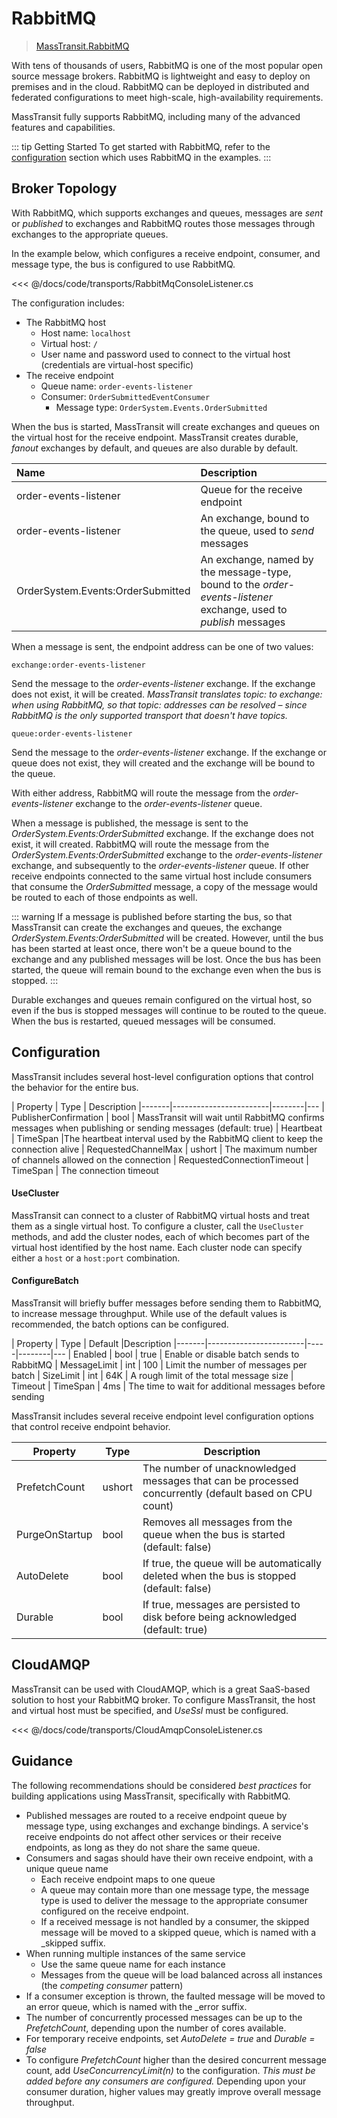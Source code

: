 # RabbitMQ

> [MassTransit.RabbitMQ](https://nuget.org/packages/MassTransit.RabbitMQ/)

With tens of thousands of users, RabbitMQ is one of the most popular open source message brokers. RabbitMQ is lightweight and easy to deploy on premises and in the cloud. RabbitMQ can be deployed in distributed and federated configurations to meet high-scale, high-availability requirements.

MassTransit fully supports RabbitMQ, including many of the advanced features and capabilities. 

::: tip Getting Started
To get started with RabbitMQ, refer to the [configuration](/usage/configuration) section which uses RabbitMQ in the examples.
:::

## Broker Topology

With RabbitMQ, which supports exchanges and queues, messages are _sent_ or _published_ to exchanges and RabbitMQ routes those messages through exchanges to the appropriate queues.

In the example below, which configures a receive endpoint, consumer, and message type, the bus is configured to use RabbitMQ.

<<< @/docs/code/transports/RabbitMqConsoleListener.cs

The configuration includes:

* The RabbitMQ host
  - Host name: `localhost`
  - Virtual host: `/`
  - User name and password used to connect to the virtual host (credentials are virtual-host specific)
* The receive endpoint
  - Queue name: `order-events-listener`
  - Consumer: `OrderSubmittedEventConsumer`
    - Message type: `OrderSystem.Events.OrderSubmitted`

When the bus is started, MassTransit will create exchanges and queues on the virtual host for the receive endpoint. MassTransit creates durable, _fanout_ exchanges by default, and queues are also durable by default.

| Name | Description |
|:---|:---|
| order-events-listener | Queue for the receive endpoint
| order-events-listener | An exchange, bound to the queue, used to _send_ messages
| OrderSystem.Events:OrderSubmitted | An exchange, named by the message-type, bound to the _order-events-listener_ exchange, used to _publish_ messages

When a message is sent, the endpoint address can be one of two values:

`exchange:order-events-listener`

Send the message to the _order-events-listener_ exchange. If the exchange does not exist, it will be created. _MassTransit translates topic: to exchange: when using RabbitMQ, so that topic: addresses can be resolved – since RabbitMQ is the only supported transport that doesn't have topics._

`queue:order-events-listener`

Send the message to the _order-events-listener_ exchange. If the exchange or queue does not exist, they will created and the exchange will be bound to the queue.

With either address, RabbitMQ will route the message from the _order-events-listener_ exchange to the _order-events-listener_ queue.

When a message is published, the message is sent to the _OrderSystem.Events:OrderSubmitted_ exchange. If the exchange does not exist, it will created. RabbitMQ will route the message from the _OrderSystem.Events:OrderSubmitted_ exchange to the _order-events-listener_ exchange, and subsequently to the _order-events-listener_ queue. If other receive endpoints connected to the same virtual host include consumers that consume the _OrderSubmitted_ message, a copy of the message would be routed to each of those endpoints as well.

::: warning
If a message is published before starting the bus, so that MassTransit can create the exchanges and queues, the exchange _OrderSystem.Events:OrderSubmitted_ will be created. However, until the bus has been started at least once, there won't be a queue bound to the exchange and any published messages will be lost. Once the bus has been started, the queue will remain bound to the exchange even when the bus is stopped.
:::

Durable exchanges and queues remain configured on the virtual host, so even if the bus is stopped messages will continue to be routed to the queue. When the bus is restarted, queued messages will be consumed.

## Configuration

MassTransit includes several host-level configuration options that control the behavior for the entire bus.

|  Property                      | Type   | Description 
|-------|------------------------|--------|---
| PublisherConfirmation        | bool | MassTransit will wait until RabbitMQ confirms messages when publishing or sending messages (default: true)
| Heartbeat                    | TimeSpan |The heartbeat interval used by the RabbitMQ client to keep the connection alive
| RequestedChannelMax          | ushort | The maximum number of channels allowed on the connection
| RequestedConnectionTimeout   | TimeSpan | The connection timeout

#### UseCluster

MassTransit can connect to a cluster of RabbitMQ virtual hosts and treat them as a single virtual host. To configure a cluster, call the `UseCluster` methods, and add the cluster nodes, each of which becomes part of the virtual host identified by the host name. Each cluster node can specify either a `host` or a `host:port` combination.

#### ConfigureBatch

MassTransit will briefly buffer messages before sending them to RabbitMQ, to increase message throughput. While use of the default values is recommended, the batch options can be configured.

|  Property               | Type   | Default |Description 
|-------|------------------------|-----|--------|---
| Enabled        | bool | true | Enable or disable batch sends to RabbitMQ
| MessageLimit        | int | 100 | Limit the number of messages per batch
| SizeLimit        | int | 64K | A rough limit of the total message size
| Timeout        | TimeSpan | 4ms | The time to wait for additional messages before sending

MassTransit includes several receive endpoint level configuration options that control receive endpoint behavior.

| Property                | Type   | Description 
|-------------------------|--------|------------------
| PrefetchCount         | ushort | The number of unacknowledged messages that can be processed concurrently (default based on CPU count)
| PurgeOnStartup        | bool   | Removes all messages from the queue when the bus is started (default: false)
| AutoDelete         | bool | If true, the queue will be automatically deleted when the bus is stopped (default: false)
| Durable        | bool   | If true, messages are persisted to disk before being acknowledged (default: true)


## CloudAMQP

MassTransit can be used with CloudAMQP, which is a great SaaS-based solution to host your RabbitMQ broker. To configure MassTransit, the host and virtual host must be specified, and _UseSsl_ must be configured. 

<<< @/docs/code/transports/CloudAmqpConsoleListener.cs

## Guidance

The following recommendations should be considered _best practices_ for building applications using MassTransit, specifically with RabbitMQ.

- Published messages are routed to a receive endpoint queue by message type, using exchanges and exchange bindings. A service's receive endpoints do not affect other services or their receive endpoints, as long as they do not share the same queue. 
- Consumers and sagas should have their own receive endpoint, with a unique queue name
  - Each receive endpoint maps to one queue
  - A queue may contain more than one message type, the message type is used to deliver the message to the appropriate consumer configured on the receive endpoint.
  - If a received message is not handled by a consumer, the skipped message will be moved to a skipped queue, which is named with a \_skipped suffix.
- When running multiple instances of the same service
  - Use the same queue name for each instance
  - Messages from the queue will be load balanced across all instances (the _competing consumer_ pattern)
- If a consumer exception is thrown, the faulted message will be moved to an error queue, which is named with the \_error suffix.
- The number of concurrently processed messages can be up to the _PrefetchCount_, depending upon the number of cores available.
- For temporary receive endpoints, set _AutoDelete = true_ and _Durable = false_
- To configure _PrefetchCount_ higher than the desired concurrent message count, add _UseConcurrencyLimit(n)_ to the configuration. _This must be added before any consumers are configured._ Depending upon your consumer duration, higher values may greatly improve overall message throughput.
